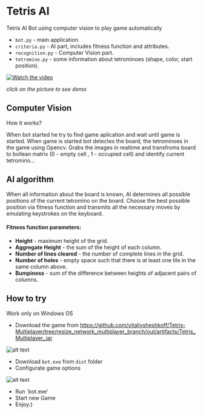 # Tetris AI
Tetris AI Bot using computer vision to play game automatically
* `bot.py` - main application.
* `criteria.py` - AI part, includes fitness function and attributes.
* `recognition.py` - Computer Vision part.
* `tetromino.py` - some information about tetrominoes (shape, color, start position).


[![Watch the video](https://www.youtube.com/s/desktop/40777624/img/favicon_96x96.png)](https://www.youtube.com/watch?v=PIeq2S0EXQ0) 

*click on the picture to see demo*
## Computer Vision

How it works? 

When bot started he try to find game aplication and wait until game is started. When game is started bot detectes the board, the tetrominoes in the game using Opencv. Grabs the images in realtime and transfroms board to bollean matrix (0 - empty cell , 1 - occupied cell) and identify current tetromino...

## AI algorithm
When all information about the board is known, AI determines all possible positions of the current tetromino on the board. Choose the best possible position via fitness function and transmits all the necessary moves by emulating keystrokes on the keyboard.

#### Fitness function parameters:
- **Height** - maximum height of the grid.
- **Aggregate Height** - the sum of the height of each column.
- **Number of lines cleared** - the number of complete lines in the grid.
- **Number of holes** - empty space such that there is at least one tile in the same column above.
- **Bumpiness** - sum of the difference between heights of adjacent pairs of columns.
## How to try
Work only on Windows OS
- Download the game from https://github.com/vitaliysheshkoff/Tetris-Multiplayer/tree/resize_network_multiplayer_branch/out/artifacts/Tetris_Multiplayer_jar

![alt text](https://github.com/Sheshkon/TetrisAI/blob/main/screnshots/game.png?raw=true)

- Download `bot.exe` from `dist` folder
- Configurate game options 

![alt text](https://github.com/Sheshkon/TetrisAI/blob/main/screnshots/options.png?raw=true)

- Run `bot.exe' 
- Start new Game
- Enjoy:)
